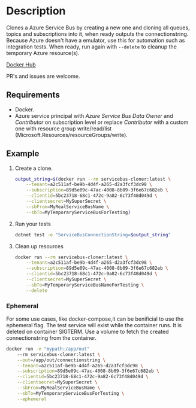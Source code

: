 # Description

Clones a Azure Service Bus by creating a new one and cloning all queues, topics and subscriptions into it, when ready outputs the connectionstring.
Because Azure doesn't have a emulator, use this for automation such as integration tests.
When ready, run again with `--delete` to cleanup the temporary Azure resource(s).

[Docker Hub](https://hub.docker.com/r/mvk0/servicebus-cloner)

PR's and issues are welcome.

## Requirements

- Docker.
- Azure service principal with _Azure Service Bus Data Owner_ and _Contributor_ on subscription level or replace _Contributor_ with a custom one with resource group write/read/list (Microsoft.Resources/resourceGroups/write).

## Example



1. Create a clone.

    ```bash
    output_string=$(docker run --rm servicebus-cloner:latest \
        --tenant=a2c511af-be9b-4d4f-a265-d2a3fcf3dc98 \
        --subscription=89d5e09c-47ac-4008-8b09-3f6e67c682eb \
        --clientid=5bc23718-68c1-472c-9a82-6c73f48d049d \
        --clientsecret=MySuperSecret \
        --sbFrom=MyRealServiceBusName \
        --sbTo=MyTemporaryServiceBusForTesting)
    ```

2. Run your tests

    ```bash
    dotnet test -e "ServiceBusConnectionString=$output_string"
    ```

3. Clean up resources

    ```bash
    docker run --rm servicebus-cloner:latest \
        --tenant=a2c511af-be9b-4d4f-a265-d2a3fcf3dc98 \
        --subscription=89d5e09c-47ac-4008-8b09-3f6e67c682eb \
        --clientid=5bc23718-68c1-472c-9a82-6c73f48d049d \
        --clientsecret=MySuperSecret \
        --sbTo=MyTemporaryServiceBusNameForTesting \
        --delete
    ```

### Ephemeral

For some use cases, like docker-compose,it can be benificial to use the ephemeral flag.
The test service will exist while the container runs. It is deleted on container SIGTERM.
Use a volume to fetch the created connectionstring from the container.

```bash
docker run -v "mypath:/app/out" 
    --rm servicebus-cloner:latest \
    --out=/app/out/connectionstring \
    --tenant=a2c511af-be9b-4d4f-a265-d2a3fcf3dc98 \
    --subscription=89d5e09c-47ac-4008-8b09-3f6e67c682eb \
    --clientid=5bc23718-68c1-472c-9a82-6c73f48d049d \
    --clientsecret=MySuperSecret \
    --sbFrom=MyRealServiceBusName \
    --sbTo=MyTemporaryServiceBusForTesting \
    --ephemeral
```
